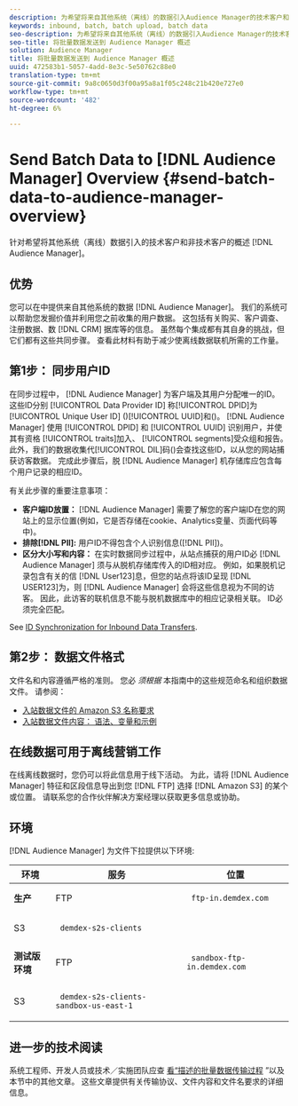 ```yaml
---
description: 为希望将来自其他系统（离线）的数据引入Audience Manager的技术客户和非技术客户提供的概述。
keywords: inbound, batch, batch upload, batch data
seo-description: 为希望将来自其他系统（离线）的数据引入Audience Manager的技术客户和非技术客户提供的概述。 为此，请在Audience Manager中使用批上传选项。
seo-title: 将批量数据发送到 Audience Manager 概述
solution: Audience Manager
title: 将批量数据发送到 Audience Manager 概述
uuid: 472583b1-5057-4add-8e3c-5e50762c88e0
translation-type: tm+mt
source-git-commit: 9a8c0650d3f00a95a8a1f05c248c21b420e727e0
workflow-type: tm+mt
source-wordcount: '482'
ht-degree: 6%

---
```



# Send Batch Data to [!DNL Audience Manager] Overview {#send-batch-data-to-audience-manager-overview}

针对希望将其他系统（离线）数据引入的技术客户和非技术客户的概述 [!DNL Audience Manager]。

## 优势

您可以在中提供来自其他系统的数据 [!DNL Audience Manager]。 我们的系统可以帮助您发掘价值并利用您之前收集的用户数据。 这包括有关购买、客户调查、注册数据、数 [!DNL CRM] 据库等的信息。 虽然每个集成都有其自身的挑战，但它们都有这些共同步骤。 查看此材料有助于减少使离线数据联机所需的工作量。

## 第1步： 同步用户ID

在同步过程中， [!DNL Audience Manager] 为客户端及其用户分配唯一的ID。 这些ID分别 [!UICONTROL Data Provider ID] 称[!UICONTROL DPID]为 [!UICONTROL Unique User ID] ()[!UICONTROL UUID]和()。 [!DNL Audience Manager] 使用 [!UICONTROL DPID] 和 [!UICONTROL UUID] 识别用户，并使其有资格 [!UICONTROL traits]加入、 [!UICONTROL segments]受众组和报告。 此外，我们的数据收集代[!UICONTROL DIL]码()会查找这些ID，以从您的网站捕获访客数据。 完成此步骤后，脱 [!DNL Audience Manager] 机存储库应包含每个用户记录的相应ID。

有关此步骤的重要注意事项：

* **客户端ID放置：** [!DNL Audience Manager] 需要了解您的客户端ID在您的网站上的显示位置(例如，它是否存储在cookie、Analytics变量、页面代码等中)。
* **排除[!DNL PII]:** 用户ID不得包含个人识别信息([!DNL PII])。
* **区分大小写和内容：** 在实时数据同步过程中，从站点捕获的用户ID必 [!DNL Audience Manager] 须与从脱机存储库传入的ID相对应。 例如，如果脱机记录包含有关的信 [!DNL User123]息，但您的站点将该ID呈现 [!DNL USER123]为，则 [!DNL Audience Manager] 会将这些信息视为不同的访客。 因此，此访客的联机信息不能与脱机数据库中的相应记录相关联。 ID必须完全匹配。

See [ID Synchronization for Inbound Data Transfers](../../../integration/sending-audience-data/batch-data-transfer-explained/id-sync-http.md).

## 第2步： 数据文件格式

文件名和内容遵循严格的准则。 您必 *须根据* 本指南中的这些规范命名和组织数据文件。 请参阅：

* [入站数据文件的 Amazon S3 名称要求](../../../integration/sending-audience-data/batch-data-transfer-explained/inbound-s3-filenames.md)
* [入站数据文件内容： 语法、变量和示例](../../../integration/sending-audience-data/batch-data-transfer-explained/inbound-file-contents.md)

## 在线数据可用于离线营销工作

在线离线数据时，您仍可以将此信息用于线下活动。 为此，请将 [!DNL Audience Manager] 特征和区段信息导出到您 [!DNL FTP] 选择 [!DNL Amazon S3] 的某个或位置。 请联系您的合作伙伴解决方案经理以获取更多信息或协助。

## 环境

[!DNL Audience Manager] 为文件下拉提供以下环境:

<table id="table_A61AA64578944B23B5A7355F2A76E882"> 
 <thead> 
  <tr> 
   <th colname="col1" class="entry"> 环境 </th> 
   <th colname="col02" class="entry"> 服务 </th> 
   <th colname="col2" class="entry"> 位置 </th> 
  </tr> 
 </thead>
 <tbody> 
  <tr> 
   <td colname="col1" morerows="1"> <b>生产</b> </td> 
   <td colname="col02"> FTP </td> 
   <td colname="col2"> <p> <code> ftp-in.demdex.com</code> </p> </td> 
  </tr> 
  <tr> 
   <td colname="col02"> S3 </td> 
   <td colname="col2"> <p> <code> demdex-s2s-clients</code> </p> </td> 
  </tr> 
  <tr> 
   <td colname="col1" morerows="1"> <b>测试版环境</b> </td> 
   <td colname="col02"> FTP </td> 
   <td colname="col2"> <p><code> sandbox-ftp-in.demdex.com</code> </p> </td> 
  </tr> 
  <tr> 
   <td colname="col02"> S3 </td> 
   <td colname="col2"> <p> <code> demdex-s2s-clients-sandbox-us-east-1</code> </p> </td> 
  </tr> 
 </tbody> 
</table>

## 进一步的技术阅读

系统工程师、开发人员或技术／实施团队应查 [看“描述的批量数据传输过程](../../../integration/sending-audience-data/batch-data-transfer-explained/batch-data-transfer-explained.md) ”以及本节中的其他文章。 这些文章提供有关传输协议、文件内容和文件名要求的详细信息。
